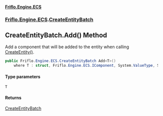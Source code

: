 #### [Friflo.Engine.ECS](index.md#'index')
### [Friflo.Engine.ECS](Friflo.Engine.ECS.md#'Friflo.Engine.ECS').[CreateEntityBatch](CreateEntityBatch.md#'Friflo.Engine.ECS.CreateEntityBatch')

## CreateEntityBatch.Add<T>() Method

Add a component that will be added to the entity when calling [CreateEntity()](CreateEntityBatch.CreateEntity().md#'Friflo.Engine.ECS.CreateEntityBatch.CreateEntity()').

```csharp
public Friflo.Engine.ECS.CreateEntityBatch Add<T>()
    where T : struct, Friflo.Engine.ECS.IComponent, System.ValueType, System.ValueType;
```
#### Type parameters

<a name='Friflo.Engine.ECS.CreateEntityBatch.Add_T_().T'></a>

`T`

#### Returns
[CreateEntityBatch](CreateEntityBatch.md#'Friflo.Engine.ECS.CreateEntityBatch')